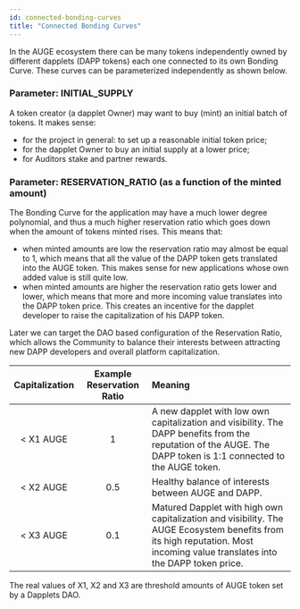 ```yaml
---
id: connected-bonding-curves
title: "Connected Bonding Curves"
---
```


In the AUGE ecosystem there can be many tokens independently owned by different dapplets (DAPP tokens) each one connected to its own Bonding Curve. These curves can be parameterized independently as shown below.
 

### Parameter: INITIAL_SUPPLY
A token creator (a dapplet Owner) may want to buy (mint) an initial batch of tokens. It makes sense:
* for the project in general: to set up a reasonable initial token price;
* for the dapplet Owner to buy an initial supply at a lower price;
* for Auditors stake and partner rewards.

### Parameter: RESERVATION_RATIO (as a function of the minted amount)
The Bonding Curve for the application may have a much lower degree polynomial, and thus a much higher reservation ratio which goes down when the amount of  tokens minted rises. This means that:
* when minted amounts are low the reservation ratio may almost be equal to 1, which means that all the value of the DAPP token gets translated into the AUGE token. This makes sense for new applications whose own added value is still quite low.
* when minted amounts are higher the reservation ratio gets lower and lower, which means that more and more incoming value translates into the DAPP token price. This creates an incentive for the dapplet developer to raise the capitalization of his DAPP token.

Later we can target the DAO based configuration of the Reservation Ratio, which allows the Community to balance their interests between attracting new DAPP developers and overall platform capitalization.


| Capitalization | Example Reservation Ratio | Meaning |
|:--------------:|:-------------------------:|:---------------------------------------------------------------------------------------------------------------------------------------------------------------------------- |
|   < X1 AUGE    |             1             | A new dapplet with low own capitalization and visibility. The DAPP benefits from the reputation of the AUGE. The DAPP token is 1:1 connected to the AUGE token.              |
|   < X2 AUGE    |            0.5            | Healthy balance of interests between AUGE and DAPP.|
|   < X3 AUGE    |            0.1            | Matured Dapplet with high own capitalization and visibility. The AUGE Ecosystem benefits from its high reputation. Most incoming value translates into the DAPP token price. |

The real values of X1, X2 and X3 are threshold amounts of AUGE token set by a Dapplets DAO.

